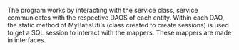 The program works by interacting with the service class, service communicates with the respective DAOS of each entity. Within each DAO, the static method of MyBatisUtils (class created to create sessions) is used to get a SQL session to interact with the mappers. These mappers are made in interfaces.

